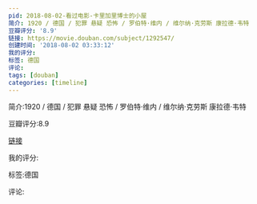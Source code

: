 ```yaml
---
pid: 2018-08-02-看过电影-卡里加里博士的小屋
简介: 1920 / 德国 / 犯罪 悬疑 恐怖 / 罗伯特·维内 / 维尔纳·克劳斯 康拉德·韦特
豆瓣评分: '8.9'
链接: https://movie.douban.com/subject/1292547/
创建时间: '2018-08-02 03:33:12'
我的评分:
标签: 德国
评论:
tags: [douban]
categories: [timeline]
---
```

简介:1920 / 德国 / 犯罪 悬疑 恐怖 / 罗伯特·维内 / 维尔纳·克劳斯 康拉德·韦特

豆瓣评分:8.9

[链接](https://movie.douban.com/subject/1292547/)

我的评分:

标签:德国

评论:

